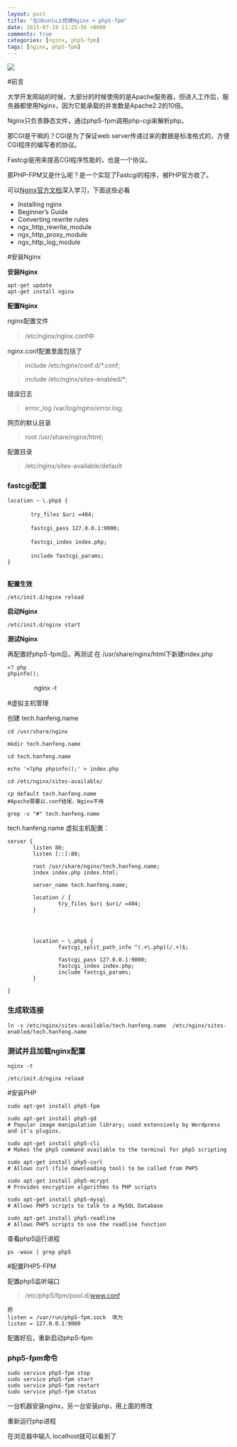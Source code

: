 ```yaml
---
layout: post
title: "在Ubuntu上搭建Nginx + php5-fpm"
date: 2015-07-19 11:25:56 +0800
comments: true
categories: [nginx, php5-fpm]
tags: [nginx, php5-fpm]
---
```


![](http://nginx.org/nginx.png)

#前言

大学开发网站的时候，大部分的时候使用的是Apache服务器，但进入工作后，服务器都使用Nginx，因为它能承载的并发数是Apache2.2的10倍。

Nginx只负责静态文件，通过php5-fpm调用php-cgi来解析php。

那CGI是干嘛的？CGI是为了保证web server传递过来的数据是标准格式的，方便CGI程序的编写者的协议。

Fastcgi是用来提高CGI程序性能的，也是一个协议。

那PHP-FPM又是什么呢？是一个实现了Fastcgi的程序，被PHP官方收了。


可以[Nginx官方文档](http://nginx.org/en/docs/)深入学习，下面这些必看

- Installing nginx
- Beginner’s Guide
- Converting rewrite rules
- ngx_http_rewrite_module
- ngx_http_proxy_module
- ngx_http_log_module


#安装Nginx


**安装Nginx**

	apt-get update
	apt-get install nginx


**配置Nginx**

nginx配置文件

> /etc/nginx/nginx.conf中

nginx.conf配置里面包括了

> include /etc/nginx/conf.d/*.conf;

> include /etc/nginx/sites-enabled/*;

错误日志
> error_log /var/log/nginx/error.log;


网页的默认目录

> root /usr/share/nginx/html;


配置目录

> /etc/nginx/sites-available/default

### fastcgi配置

	location ~ \.php$ {
	
	  　　  try_files $uri =404;
	
	  　　  fastcgi_pass 127.0.0.1:9000;
	
	  　　  fastcgi_index index.php;
	
	  　　  include fastcgi_params;
	}
      　

**配置生效**

	/etc/init.d/nginx reload


**启动Nginx**


	/etc/init.d/nginx start

 
**测试Nginx**

再配置好php5-fpm后，再测试
在 /usr/share/nginx/html下新建index.php

	<? php
	phpinfo();
　　　　
nginx -t


#虚拟主机管理

创建 tech.hanfeng.name

	cd /usr/share/nginx
	
	mkdir tech.hanfeng.name
	
	cd tech.hanfeng.name
	
	echo '<?php phpinfo();' > index.php
	
	cd /etc/nginx/sites-available/ 
	
	cp default tech.hanfeng.name
	#Apache需要以.conf结尾，Nginx不用
	
	grep -v "#" tech.hanfeng.name

tech.hanfeng.name 虚拟主机配置：

	server {
	        listen 80;
	        listen [::]:80;
	
	        root /usr/share/nginx/tech.hanfeng.name;
	        index index.php index.html;
	
	        server_name tech.hanfeng.name;
	
	        location / {
	                try_files $uri $uri/ =404;
	        }
	
	
	
	
	        location ~ \.php$ {
	                fastcgi_split_path_info ^(.+\.php)(/.+)$;
	
	                fastcgi_pass 127.0.0.1:9000;
	                fastcgi_index index.php;
	                include fastcgi_params;
	        }
	
	}


### 生成软连接
	ln -s /etc/nginx/sites-available/tech.hanfeng.name  /etc/nginx/sites-enabled/tech.hanfeng.name
### 测试并且加载nginx配置
	nginx -t
	
	/etc/init.d/nginx reload





#安装PHP

```
sudo apt-get install php5-fpm

sudo apt-get install php5-gd  
# Popular image manipulation library; used extensively by Wordpress and it's plugins.

sudo apt-get install php5-cli   
# Makes the php5 command available to the terminal for php5 scripting

sudo apt-get install php5-curl    
# Allows curl (file downloading tool) to be called from PHP5

sudo apt-get install php5-mcrypt   
# Provides encryption algorithms to PHP scripts

sudo apt-get install php5-mysql   
# Allows PHP5 scripts to talk to a MySQL Database

sudo apt-get install php5-readline  
# Allows PHP5 scripts to use the readline function
```

查看php5运行进程

	ps -waux | grep php5

#配置PHP5-FPM

配置php5监听端口  
> /etc/php5/fpm/pool.d/www.conf

	把
	listen = /var/run/php5-fpm.sock  改为
	listen = 127.0.0.1:9000

配置好后，重新启动php5-fpm

### php5-fpm命令
	sudo service php5-fpm stop
	sudo service php5-fpm start
	sudo service php5-fpm restart
	sudo service php5-fpm status

一台机器安装nginx，另一台安装php，用上面的修改

重新运行php进程

在浏览器中输入 localhost就可以看到了
